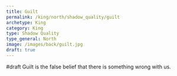 ```yaml
---
title: Guilt
permalink: /king/north/shadow_quality/guilt
archetype: King
category: King
type: Shadow Quality
type_general: North
image: /images/back/guilt.jpg
draft: true
---
```

#draft Guilt is the false belief that there is something wrong with us. 
